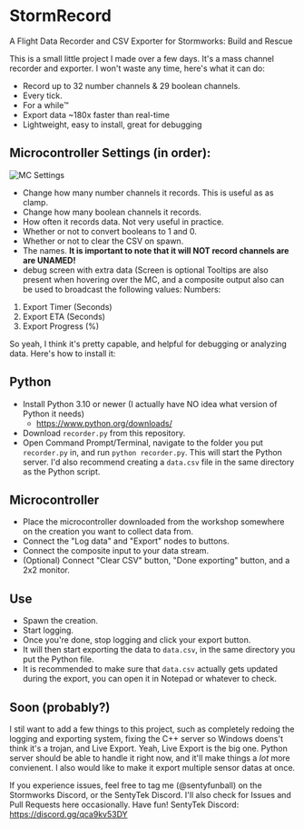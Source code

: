 # StormRecord
A Flight Data Recorder and CSV Exporter for Stormworks: Build and Rescue

This is a small little project I made over a few days. It's a mass channel recorder and exporter. I won't waste any time, here's what it can do:
- Record up to 32 number channels & 29 boolean channels.
- Every tick.
- For a while:tm:
- Export data ~180x faster than real-time
- Lightweight, easy to install, great for debugging

## Microcontroller Settings (in order):
![MC Settings](https://imgur.com/a/GFTuyx4)
- Change how many number channels it records. This is useful as as clamp.
- Change how many boolean channels it records.
- How often it records data. Not very useful in practice.
- Whether or not to convert booleans to 1 and 0.
- Whether or not to clear the CSV on spawn.
- The names. **It is important to note that it will NOT record channels are are UNAMED!**
- debug screen with extra data (Screen is optional
Tooltips are also present when hovering over the MC, and a composite output also can be used to broadcast the following values:
Numbers:
1. Export Timer (Seconds)
2. Export ETA (Seconds)
3. Export Progress (%)

So yeah, I think it's pretty capable, and helpful for debugging or analyzing data. Here's how to install it:
## Python
- Install Python 3.10 or newer (I actually have NO idea what version of Python it needs)
  - https://www.python.org/downloads/
- Download `recorder.py` from this repository.
- Open Command Prompt/Terminal, navigate to the folder you put `recorder.py` in, and run `python recorder.py`. This will start the Python server. I'd also recommend creating a `data.csv` file in the same directory as the Python script.

## Microcontroller
- Place the microcontroller downloaded from the workshop somewhere on the creation you want to collect data from.
- Connect the "Log data" and "Export" nodes to buttons.
- Connect the composite input to your data stream.
- (Optional) Connect "Clear CSV" button, "Done exporting" button, and a 2x2 monitor.

## Use
- Spawn the creation.
- Start logging.
- Once you're done, stop logging and click your export button.
- It will then start exporting the data to `data.csv`, in the same directory you put the Python file.
- It is recommended to make sure that `data.csv` actually gets updated during the export, you can open it in Notepad or whatever to check.

## Soon (probably?)
I stil want to add a few things to this project, such as completely redoing the logging and exporting system, fixing the C++ server so Windows doens't think it's a trojan, and Live Export.
Yeah, Live Export is the big one. Python server should be able to handle it right now, and it'll make things a *lot* more convienent. I also would like to make it export multiple sensor datas at once.

If you experience issues, feel free to tag me (@sentyfunball) on the Stormworks Discord, or the SentyTek Discord.
I'll also check for Issues and Pull Requests here occasionally. Have fun!
SentyTek Discord: https://discord.gg/qca9kv53DY
